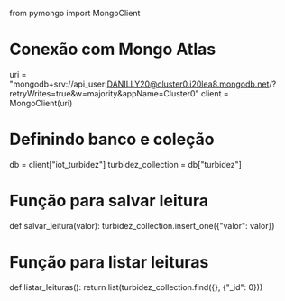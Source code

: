 from pymongo import MongoClient

# Conexão com Mongo Atlas
uri = "mongodb+srv://api_user:DANILLY20@cluster0.i20lea8.mongodb.net/?retryWrites=true&w=majority&appName=Cluster0"
client = MongoClient(uri)

# Definindo banco e coleção
db = client["iot_turbidez"]
turbidez_collection = db["turbidez"]

# Função para salvar leitura
def salvar_leitura(valor):
    turbidez_collection.insert_one({"valor": valor})

# Função para listar leituras
def listar_leituras():
    return list(turbidez_collection.find({}, {"_id": 0}))

